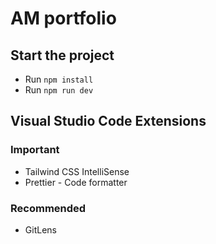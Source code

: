# AM portfolio

## Start the project

- Run `npm install`
- Run `npm run dev`

## Visual Studio Code Extensions

### Important

- Tailwind CSS IntelliSense
- Prettier - Code formatter

### Recommended

- GitLens
